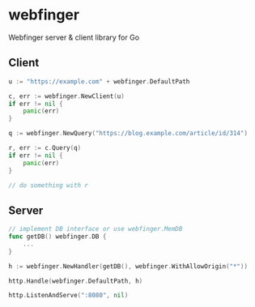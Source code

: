 # webfinger

Webfinger server & client library for Go

## Client

```go
u := "https://example.com" + webfinger.DefaultPath

c, err := webfinger.NewClient(u)
if err != nil {
    panic(err)
}

q := webfinger.NewQuery("https://blog.example.com/article/id/314")

r, err := c.Query(q)
if err != nil {
    panic(err)
}

// do something with r
```

## Server

```go
// implement DB interface or use webfinger.MemDB
func getDB() webfinger.DB {
    ...
}

h := webfinger.NewHandler(getDB(), webfinger.WithAllowOrigin("*"))

http.Handle(webfinger.DefaultPath, h)

http.ListenAndServe(":8080", nil)
```